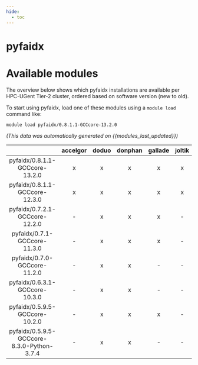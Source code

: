 ```yaml
---
hide:
  - toc
---
```


pyfaidx
=======

# Available modules


The overview below shows which pyfaidx installations are available per HPC-UGent Tier-2 cluster, ordered based on software version (new to old).

To start using pyfaidx, load one of these modules using a `module load` command like:

```shell
module load pyfaidx/0.8.1.1-GCCcore-13.2.0
```

*(This data was automatically generated on {{modules_last_updated}})*  

| |accelgor|doduo|donphan|gallade|joltik|shinx|
| :---: | :---: | :---: | :---: | :---: | :---: | :---: |
|pyfaidx/0.8.1.1-GCCcore-13.2.0|x|x|x|x|x|x|
|pyfaidx/0.8.1.1-GCCcore-12.3.0|x|x|x|x|x|x|
|pyfaidx/0.7.2.1-GCCcore-12.2.0|-|x|x|x|-|-|
|pyfaidx/0.7.1-GCCcore-11.3.0|-|x|x|x|-|-|
|pyfaidx/0.7.0-GCCcore-11.2.0|-|x|x|-|-|-|
|pyfaidx/0.6.3.1-GCCcore-10.3.0|-|x|x|-|-|-|
|pyfaidx/0.5.9.5-GCCcore-10.2.0|-|x|x|x|-|-|
|pyfaidx/0.5.9.5-GCCcore-8.3.0-Python-3.7.4|-|x|x|-|-|-|
